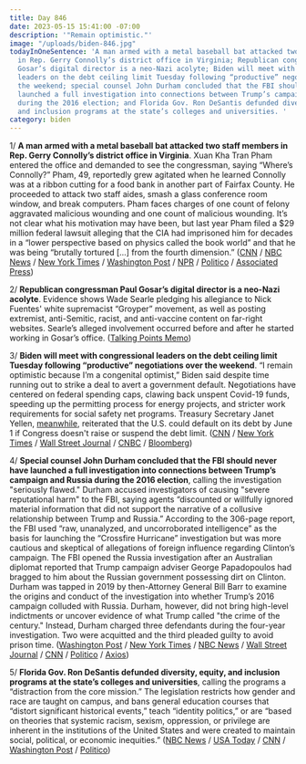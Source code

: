 ```yaml
---
title: Day 846
date: 2023-05-15 15:41:00 -07:00
description: '"Remain optimistic."'
image: "/uploads/biden-846.jpg"
todayInOneSentence: 'A man armed with a metal baseball bat attacked two staff members
  in Rep. Gerry Connolly’s district office in Virginia; Republican congressman Paul
  Gosar’s digital director is a neo-Nazi acolyte; Biden will meet with congressional
  leaders on the debt ceiling limit Tuesday following “productive” negotiations over
  the weekend; special counsel John Durham concluded that the FBI should never have
  launched a full investigation into connections between Trump’s campaign and Russia
  during the 2016 election; and Florida Gov. Ron DeSantis defunded diversity, equity,
  and inclusion programs at the state’s colleges and universities. '
category: biden
---
```


1/ **A man armed with a metal baseball bat attacked two staff members in Rep. Gerry Connolly’s district office in Virginia**. Xuan Kha Tran Pham entered the office and demanded to see the congressman, saying “Where’s Connolly?” Pham, 49, reportedly grew agitated when he learned Connolly was at a ribbon cutting for a food bank in another part of Fairfax County. He proceeded to attack two staff aides, smash a glass conference room window, and break computers. Pham faces charges of one count of felony aggravated malicious wounding and one count of malicious wounding. It’s not clear what his motivation may have been, but last year Pham filed a  $29 million federal lawsuit alleging that the CIA had imprisoned him for decades in a “lower perspective based on physics called the book world” and that he was being “brutally tortured [...] from the fourth dimension.” ([CNN](https://www.cnn.com/2023/05/15/politics/gerry-connolly-staffer-attacked/index.html) / [NBC News](https://www.nbcnews.com/politics/congress/person-attacked-virginia-congressmans-staff-baseball-bat-district-offi-rcna84505) / [New York Times](https://www.nytimes.com/2023/05/15/us/politics/connolly-staffers-attacked.html) / [Washington Post](https://www.washingtonpost.com/dc-md-va/2023/05/15/gerry-connolly-baseball-bat-intruder/) / [NPR](https://www.npr.org/2023/05/15/1176224865/gerry-connolly-office-attack) / [Politico](https://www.politico.com/news/2023/05/15/gerry-connolly-staff-allegedly-injured-00096957) / [Associated Press](https://apnews.com/article/congress-staff-attacked-connolly-virginia-baseball-bat-8c868dda98552eaba28cf0f16c86f801))

2/ **Republican congressman Paul Gosar’s digital director is a neo-Nazi acolyte**. Evidence shows Wade Searle pledging his allegiance to Nick Fuentes' white supremacist “Groyper” movement, as well as posting extremist, anti-Semitic, racist, and anti-vaccine content on far-right websites. Searle’s alleged involvement occurred before and after he started working in Gosar’s office. ([Talking Points Memo](https://talkingpointsmemo.com/muckraker/paul-gosar-nick-fuentes-staffer-wade-searle))

3/ **Biden will meet with congressional leaders on the debt ceiling limit Tuesday following “productive” negotiations over the weekend**. “I remain optimistic because I’m a congenital optimist,” Biden said despite time running out to strike a deal to avert a government default. Negotiations have centered on federal spending caps, clawing back unspent Covid-19 funds, speeding up the permitting process for energy projects, and stricter work requirements for social safety net programs. Treasury Secretary Janet Yellen, [meanwhile](https://www.nytimes.com/2023/05/15/business/debt-limit-yellen-treasury.html), reiterated that the U.S. could default on its debt by June 1 if Congress doesn't raise or suspend the debt limit. ([CNN](https://www.cnn.com/2023/05/14/politics/debt-limit-talks-biden-republicans-cnntv/index.html) / [New York Times](https://www.nytimes.com/2023/05/15/us/politics/biden-debt-limit-talks.html) / [Wall Street Journal](https://www.wsj.com/articles/late-start-for-debt-limit-talks-amps-up-pressure-on-congress-149fdf61?mod=hp_lead_pos6) / [CNBC](https://www.cnbc.com/2023/05/15/debt-limit-deal-biden-optimistic-ahead-of-g-7-this-week-.html) / [Bloomberg](https://www.bloomberg.com/news/articles/2023-05-15/biden-says-he-ll-meet-mccarthy-tuesday-for-budget-debt-talks?srnd=politics-vp&sref=MIBMEEoj))

4/ **Special counsel John Durham concluded that the FBI should never have launched a full investigation into connections between Trump’s campaign and Russia during the 2016 election**, calling the investigation "seriously flawed." Durham accused investigators of causing "severe reputational harm" to the FBI, saying agents  “discounted or willfully ignored material information that did not support the narrative of a collusive relationship between Trump and Russia.” According to the 306-page report, the FBI used “raw, unanalyzed, and uncorroborated intelligence” as the basis for launching the “Crossfire Hurricane” investigation but was more cautious and skeptical of allegations of foreign influence regarding Clinton’s campaign. The FBI opened the Russia investigation after an Australian diplomat reported that Trump campaign adviser George Papadopoulos had bragged to him about the Russian government possessing dirt on Clinton. Durham was tapped in 2019 by then-Attorney General Bill Barr to examine the origins and conduct of the investigation into whether Trump’s 2016 campaign colluded with Russia. Durham, however, did not bring high-level indictments or uncover evidence of what Trump called "the crime of the century." Instead, Durham charged three defendants during the four-year investigation. Two were acquitted and the third pleaded guilty to avoid prison time. ([Washington Post](https://www.washingtonpost.com/national-security/2023/05/15/durham-special-counsel-trump-report/) / [New York Times](https://www.nytimes.com/2023/05/15/us/politics/trump-russia-investigation-durham.html) / [NBC News](https://www.nbcnews.com/politics/justice-department/special-counsel-issues-report-criticizing-fbi-launching-trump-russia-i-rcna84465) / [Wall Street Journal](https://www.wsj.com/articles/fbi-faulted-for-its-probe-of-russian-meddling-in-2016-campaign-32287018?mod=hp_lead_pos4) / [CNN](https://www.cnn.com/2023/05/15/politics/john-durham-report-fbi-trump-released/index.html) / [Politico](https://www.politico.com/news/2023/05/15/durham-report-faults-fbis-trump-russia-probe-00096978) / [Axios](https://www.axios.com/2023/05/15/durham-investigation-fbi-trump-russia?stream=top))

5/ **Florida Gov. Ron DeSantis defunded diversity, equity, and inclusion programs at the state’s colleges and universities**, calling the programs a “distraction from the core mission.” The legislation restricts how gender and race are taught on campus, and bans general education courses that “distort significant historical events,” teach “identity politics,” or are “based on theories that systemic racism, sexism, oppression, or privilege are inherent in the institutions of the United States and were created to maintain social, political, or economic inequities.” ([NBC News](https://www.nbcnews.com/politics/politics-news/desantis-signs-bill-defunding-diversity-programs-florida-colleges-rcna84481) / [USA Today](https://www.usatoday.com/story/news/nation/2023/05/15/florida-gov-ron-desantis-mocks-protesters-bans-diversity-funding/70219124007/) / [CNN](https://www.cnn.com/2023/05/15/politics/desantis-signs-dei-defunding-bill/index.html) / [Washington Post](https://www.washingtonpost.com/education/2023/05/15/desantis-defunds-dei-programs-florida-colleges/) / [Politico](https://www.politico.com/news/2023/05/15/desantis-enacts-floridas-dei-ban-00096934))

